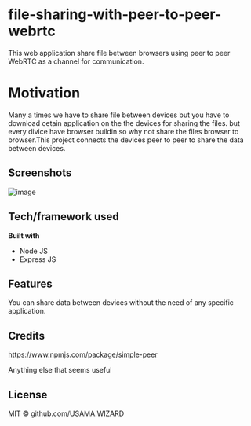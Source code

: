 # file-sharing-with-peer-to-peer-webrtc
This web application  share file between browsers using peer to peer WebRTC as a channel for communication.

# Motivation
Many a times we have to share file between devices but you have to download cetain application on the the devices for sharing the files.
but every divice have browser buildin so why not share the files browser to browser.This project connects the devices peer to peer to share the data between devices.


## Screenshots

![image](https://user-images.githubusercontent.com/47350008/114985665-eb26fe80-9e47-11eb-87b5-f144d7874b1e.png)


## Tech/framework used

**Built with**
<ul>
  <li>Node JS</li>
  <li>Express JS</li>
</ul>


## Features
You can share data between devices  without the need of any specific application.



## Credits

https://www.npmjs.com/package/simple-peer

Anything else that seems useful

## License

MIT © github.com/USAMA.WIZARD
